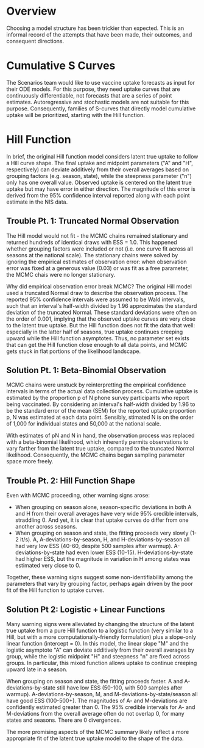 # Overview

Choosing a model structure has been trickier than expected. This is an informal record of the attempts that have been made, their outcomes, and consequent directions.

# Cumulative S Curves

The Scenarios team would like to use vaccine uptake forecasts as input for their ODE models. For this purpose, they need uptake curves that are continuously differentiable, not forecasts that are a series of point estimates. Autoregressive and stochastic models are not suitable for this purpose. Consequently, families of S-curves that directly model cumulative uptake will be prioritized, starting with the Hill function.

# Hill Function

In brief, the original Hill function model considers latent true uptake to follow a Hill curve shape. The final uptake and midpoint parameters ("A" and "H", respectively) can deviate additively from their overall averages based on grouping factors (e.g. season, state), while the steepness parameter ("n") only has one overall value. Observed uptake is centered on the latent true uptake but may have error in either direction. The magnitude of this error is derived from the 95% confidence interval reported along with each point estimate in the NIS data.

## Trouble Pt. 1: Truncated Normal Observation

The Hill model would not fit - the MCMC chains remained stationary and returned hundreds of identical draws with ESS = 1.0. This happened whether grouping factors were included or not (i.e. one curve fit across all seasons at the national scale). The stationary chains were solved by ignoring the empirical estimates of observation error: when observation error was fixed at a generous value (0.03) or was fit as a free parameter, the MCMC chais were no longer stationary.

Why did empirical observation error break MCMC? The original Hill model used a truncated Normal draw to describe the observation process. The reported 95% confidence intervals were assumed to be Wald intervals, such that an interval's half-width divided by 1.96 approximates the standard deviation of the truncated Normal. These standard deviations were often on the order of 0.001, implying that the observed uptake curves are very close to the latent true uptake. But the Hill function does not fit the data that well: especially in the latter half of seasons, true uptake continues creeping upward while the Hill function asymptotes. Thus, no parameter set exists that can get the Hill function close enough to all data points, and MCMC gets stuck in flat portions of the likelihood landscape.

## Solution Pt. 1: Beta-Binomial Observation

MCMC chains were unstuck by reinterpretting the empirical confidence intervals in terms of the actual data collection process. Cumulative uptake is estimated by the proportion p of N phone survey participants who report being vaccinated. By considering an interval's half-width divided by 1.96 to be the standard error of the mean (SEM) for the reported uptake proportion p, N was estimated at each data point. Sensibly, stimated N is on the order of 1,000 for individual states and 50,000 at the national scale.

With estimates of pN and N in hand, the observation process was replaced with a beta-binomial likelihood, which inherently permits observations to vary farther from the latent true uptake, compared to the truncated Normal likelihood. Consequently, the MCMC chains began sampling parameter space more freely.

## Trouble Pt. 2: Hill Function Shape

Even with MCMC proceeding, other warning signs arose:
- When grouping on season alone, season-specific deviations in both A and H from their overall averages have very wide 95% credible intervals, straddling 0. And yet, it is clear that uptake curves do differ from one another across seasons.
- When grouping on season and state, the fitting proceeds very slowly (1-2 it/s). A, A-deviations-by-season, H, and H-deviations-by-season all had very low ESS (40-60, despite 500 samples after warmup). A-deviations-by-state had even lower ESS (10-15). H-deviations-by-state had higher ESS, but the magnitude in variation in H among states was estimated very close to 0.

Together, these warning signs suggest some non-identifiability among the parameters that vary by grouping factor, perhaps again driven by the poor fit of the Hill function to uptake curves.

## Solution Pt 2: Logistic + Linear Functions

Many warning signs were alleviated by changing the structure of the latent true uptake from a pure Hill function to a logistic function (very similar to a Hill, but with a more computationally-friendly formulation) plus a slope-only linear function (intercept = 0). In this model, the linear slope "M" and the logistic asymptote "A" can deviate additively from their overall averages by group, while the logistic midpoint "H" and steepness "n" are fixed across groups. In particular, this mixed function allows uptake to continue creeping upward late in a season.

When grouping on season and state, the fitting proceeds faster. A and A-deviations-by-state still have low ESS (50-100, with 500 samples after warmup). A-deviations-by-season, M, and M-deviations-by-state/season all have good ESS (100-500+). The magnitudes of A- and M-deviations are confidently estimated greater than 0. The 95% credible intervals for A- and M-deviations from the overall average often do not overlap 0, for many states and seasons. There are 0 divergences.

The more promising aspects of the MCMC summary likely reflect a more appropriate fit of the latent true uptake model to the shape of the data.
